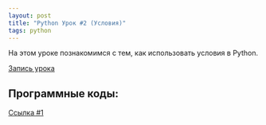 ```yaml
---
layout: post
title: "Python Урок #2 (Условия)"
tags: python
---
```


На этом уроке познакомимся с тем, как использовать условия в Python.

[Запись урока](https://us02web.zoom.us/rec/share/MkqkPudMdQErnU5dmgK18IKVPjGGgy8BwcA6rf_2XFu10u2Z8y4_VBES1_Ukca20.WugCprU0QMjaMXIs)

## Программные коды:
[Cсылка #1](https://repl.it/@JuniorCodeKryla/Lesson-2-if#main.py)
